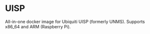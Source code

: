 # UISP

All-in-one docker image for Ubiquiti UISP (formerly UNMS). Supports x86_64 and ARM (Raspberry Pi).
